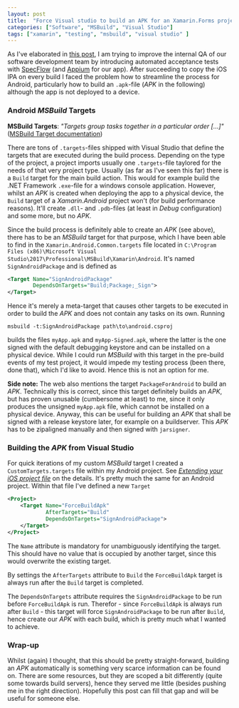 ```yaml
---
layout: post
title:  "Force Visual studio to build an APK for an Xamarin.Forms project"
categories: ["Software", "MSBuild", "Visual Studio"]
tags: ["xamarin", "testing", "msbuild", "visual studio" ]
---
```


As I've elaborated in [this post](/copy-ipa-buildserver), I am trying to improve the internal QA of our software development team by introducing automated acceptance tests with [SpecFlow](https://specflow.org/) (and [Appium](http://appium.io/) for our app). After succeeding to copy the iOS IPA on every build I faced the problem how to streamline the process for Android, particularly how to build an `.apk`-file (*APK* in the following) although the app is not deployed to a device.

<!--more-->

### Android *MSBuild* Targets

**MSBuild Targets**: *"Targets group tasks together in a particular order [...]"* ([MSBuild Target documentation](https://docs.microsoft.com/en-us/visualstudio/msbuild/msbuild-targets?view=vs-2019))

There are tons of `.targets`-files shipped with Visual Studio that define the targets that are executed during the build process. Depending on the type of the project, a project imports usually one `.targets`-file taylored for the needs of that very project type. Usually (as far as I've seen this far) there is a `Build` target for the main build action. This would for example build the .NET Framework `.exe`-file for a windows console application. However, whilst an *APK* is created when deploying the app to a physical device, the `Build` target of a *Xamarin.Android* project won't (for build performance reasons). It'll create `.dll`- and `.pdb`-files (at least in *Debug* configuration) and some more, but no *APK*.

Since the build process is definitely able to create an *APK* (see above), there has to be an *MSBuild* target for that purpose, which I have been able to find in the `Xamarin.Android.Common.targets` file located in `C:\Program Files (x86)\Microsoft Visual Studio\2017\Professional\MSBuild\Xamarin\Android`. It's named `SignAndroidPackage` and is defined as

```xml
<Target Name="SignAndroidPackage" 
        DependsOnTargets="Build;Package;_Sign">
</Target>
```

Hence it's merely a meta-target that causes other targets to be executed in order to build the *APK* and does not contain any tasks on its own. Running 

```
msbuild -t:SignAndroidPackage path\to\android.csproj
```

builds the files `myApp.apk` and `myApp-Signed.apk`, where the latter is the one signed with the default debugging keystore and can be installed on a physical device. While I could run *MSBuild* with this target in the pre-build events of my test project, it would impede my testing process (been there, done that), which I'd like to avoid. Hence this is not an option for me.

**Side note:** The web also mentions the target `PackageForAndroid` to build an *APK*. Technically this is correct, since this target definitely builds an *APK*, but has proven unusable (cumbersome at least) to me, since it only produces the unsigned `myApp.apk` file, which cannot be installed on a physical device. Anyway, this can be useful for building an *APK* that shall be signed with a release keystore later, for example on a buildserver. This *APK* has to be zipaligned manually and then signed with `jarsigner`.

### Building the *APK* from Visual Studio

For quick iterations of my custom *MSBuild* target I created a `CustomTargets.targets` file within my Android project. See [*Extending your iOS project file*](/copy-ipa-buildserver#extending-your-ios-project-file) on the details. It's pretty much the same for an Android project. Within that file I've defined a new `Target`

```xml
<Project>
    <Target Name="ForceBuildApk" 
            AfterTargets="Build" 
            DependsOnTargets="SignAndroidPackage">
    </Target>
</Project>
```

The `Name` attribute is mandatory for unambiguously identifying the target. This should have no value that is occupied by another target, since this would overwrite the existing target. 

By settings the `AfterTargets` attribute to `Build` the `ForceBuildApk` target is always run after the `Build` target is completed.

The `DependsOnTargets` attribute requires the `SignAndroidPackage` to be run before `ForceBuildApk` is run. Therefor - since `ForceBuildApk` is always run after `Build` - this target will force `SignAndroidPackage` to be run after `Build`, hence create our *APK* with each build, which is pretty much what I wanted to achieve.

### Wrap-up

Whilst (again) I thought, that this should be pretty straight-forward, building an *APK* automatically is something very scarce information can be found on. There are some resources, but they are scoped a bit differently (quite some towards build servers), hence they served me little (besides pushing me in the right direction). Hopefully this post can fill that gap and will be useful for someone else.
